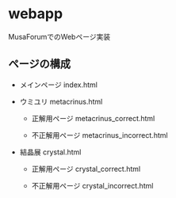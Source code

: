 # webapp
MusaForumでのWebページ実装

## ページの構成
- メインページ index.html

- ウミユリ metacrinus.html

    - 正解用ページ  metacrinus_correct.html

    - 不正解用ページ  metacrinus_incorrect.html

 - 結晶展 crystal.html

    - 正解用ページ  crystal_correct.html

    - 不正解用ページ  crystal_incorrect.html

